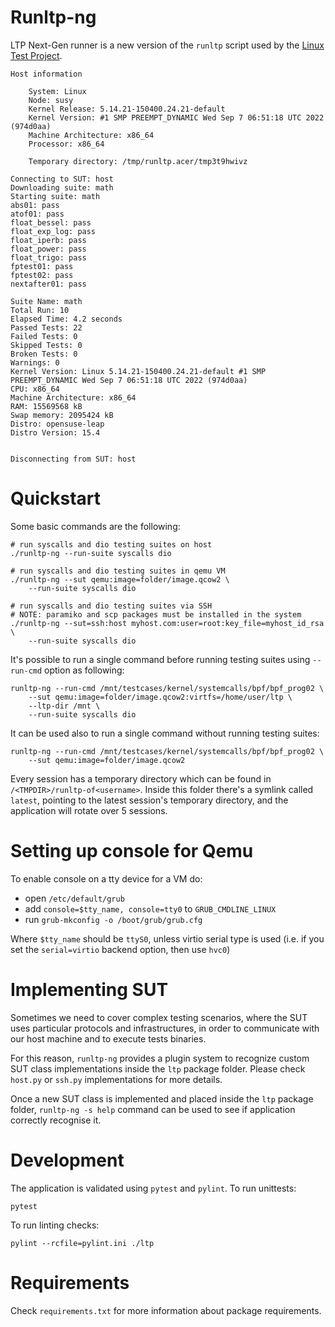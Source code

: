 Runltp-ng
=========

LTP Next-Gen runner is a new version of the `runltp` script used by the
[Linux Test Project](https://github.com/linux-test-project/ltp).

    Host information

        System: Linux
        Node: susy
        Kernel Release: 5.14.21-150400.24.21-default
        Kernel Version: #1 SMP PREEMPT_DYNAMIC Wed Sep 7 06:51:18 UTC 2022 (974d0aa)
        Machine Architecture: x86_64
        Processor: x86_64

        Temporary directory: /tmp/runltp.acer/tmp3t9hwivz

    Connecting to SUT: host
    Downloading suite: math
    Starting suite: math
    abs01: pass
    atof01: pass
    float_bessel: pass
    float_exp_log: pass
    float_iperb: pass
    float_power: pass
    float_trigo: pass
    fptest01: pass
    fptest02: pass
    nextafter01: pass

    Suite Name: math
    Total Run: 10
    Elapsed Time: 4.2 seconds
    Passed Tests: 22
    Failed Tests: 0
    Skipped Tests: 0
    Broken Tests: 0
    Warnings: 0
    Kernel Version: Linux 5.14.21-150400.24.21-default #1 SMP PREEMPT_DYNAMIC Wed Sep 7 06:51:18 UTC 2022 (974d0aa)
    CPU: x86_64
    Machine Architecture: x86_64
    RAM: 15569568 kB
    Swap memory: 2095424 kB
    Distro: opensuse-leap
    Distro Version: 15.4


    Disconnecting from SUT: host


Quickstart
==========

Some basic commands are the following:

    # run syscalls and dio testing suites on host
    ./runltp-ng --run-suite syscalls dio

    # run syscalls and dio testing suites in qemu VM
    ./runltp-ng --sut qemu:image=folder/image.qcow2 \
        --run-suite syscalls dio

    # run syscalls and dio testing suites via SSH
    # NOTE: paramiko and scp packages must be installed in the system
    ./runltp-ng --sut=ssh:host myhost.com:user=root:key_file=myhost_id_rsa \
        --run-suite syscalls dio

It's possible to run a single command before running testing suites using
`--run-cmd` option as following:

    runltp-ng --run-cmd /mnt/testcases/kernel/systemcalls/bpf/bpf_prog02 \
        --sut qemu:image=folder/image.qcow2:virtfs=/home/user/ltp \
        --ltp-dir /mnt \
        --run-suite syscalls dio

It can be used also to run a single command without running testing suites:

    runltp-ng --run-cmd /mnt/testcases/kernel/systemcalls/bpf/bpf_prog02 \
        --sut qemu:image=folder/image.qcow2

Every session has a temporary directory which can be found in
`/<TMPDIR>/runltp-of<username>`. Inside this folder there's a symlink
called `latest`, pointing to the latest session's temporary directory, and the
application will rotate over 5 sessions.

Setting up console for Qemu
===========================

To enable console on a tty device for a VM do:

* open `/etc/default/grub`
* add `console=$tty_name, console=tty0` to `GRUB_CMDLINE_LINUX`
* run `grub-mkconfig -o /boot/grub/grub.cfg`

Where `$tty_name` should be `ttyS0`, unless virtio serial type is used (i.e.
if you set the `serial=virtio` backend option, then use `hvc0`)

Implementing SUT
================

Sometimes we need to cover complex testing scenarios, where the SUT uses
particular protocols and infrastructures, in order to communicate with our
host machine and to execute tests binaries.

For this reason, `runltp-ng` provides a plugin system to recognize custom SUT
class implementations inside the `ltp` package folder. Please check `host.py`
or `ssh.py` implementations for more details.

Once a new SUT class is implemented and placed inside the `ltp` package folder,
`runltp-ng -s help` command can be used to see if application correctly
recognise it.

Development
===========

The application is validated using `pytest` and `pylint`.
To run unittests:

    pytest

To run linting checks:

    pylint --rcfile=pylint.ini ./ltp

Requirements
============

Check `requirements.txt` for more information about package requirements.
